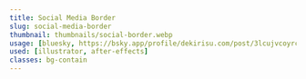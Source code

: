 ```yaml
---
title: Social Media Border
slug: social-media-border
thumbnail: thumbnails/social-border.webp
usage: [bluesky, https://bsky.app/profile/dekirisu.com/post/3lcujvcoyrc2l]
used: [illustrator, after-effects]
classes: bg-contain
---
```

